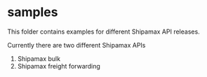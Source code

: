 # samples

This folder contains examples for different Shipamax API releases. 

Currently there are two different Shipamax APIs
1) Shipamax bulk
2) Shipamax freight forwarding
